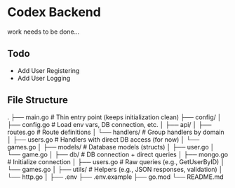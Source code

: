 # Codex Backend

work needs to be done...

## Todo

- Add User Registering
- Add User Logging

## File Structure

.
├── main.go           # Thin entry point (keeps initialization clean)
├── config/
│   ├── config.go     # Load env vars, DB connection, etc.
│
├── api/
│   ├── routes.go     # Route definitions
│   └── handlers/     # Group handlers by domain
│       ├── users.go  # Handlers with direct DB access (for now)
│       └── games.go
│
├── models/           # Database models (structs)
│   ├── user.go
│   └── game.go
│
├── db/               # DB connection + direct queries
│   ├── mongo.go      # Initialize connection
│   ├── users.go      # Raw queries (e.g., GetUserByID)
│   └── games.go
│
├── utils/            # Helpers (e.g., JSON responses, validation)
│   └── http.go
│
├── .env
├── .env.example
├── go.mod
└── README.md
